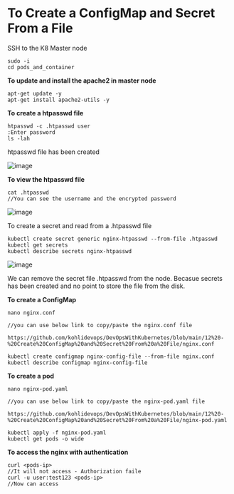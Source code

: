 # To Create a ConfigMap and Secret From a File

SSH to the K8 Master node

```
sudo -i
cd pods_and_container
```

**To update and install the apache2 in master node**

```
apt-get update -y
apt-get install apache2-utils -y
```

**To create a htpasswd file**

```
htpasswd -c .htpasswd user
:Enter password
ls -lah
```

htpasswd file has been created

![image](https://github.com/user-attachments/assets/2bee3c99-0c53-4ff1-9505-357d33647deb)

**To view the htpasswd file**

```
cat .htpasswd
//You can see the username and the encrypted password
```

![image](https://github.com/user-attachments/assets/d3e1856d-af0b-4335-85bb-cf25ef35f167)

To create a secret and read from a .htpasswd file

```
kubectl create secret generic nginx-htpasswd --from-file .htpasswd
kubectl get secrets
kubectl describe secrets nginx-htpasswd
```

![image](https://github.com/user-attachments/assets/b63602c5-e7af-4724-9c0b-80413a919089)

We can remove the secret file .htpasswd from the node. Becasue secrets has been created and no point to store the file from the disk.

**To create a ConfigMap**

```
nano nginx.conf

//you can use below link to copy/paste the nginx.conf file

https://github.com/kohlidevops/DevOpsWithKubernetes/blob/main/12%20-%20Create%20ConfigMap%20and%20Secret%20From%20a%20File/nginx.conf

kubectl create configmap nginx-config-file --from-file nginx.conf
kubectl describe configmap nginx-config-file
```

**To create a pod**

```
nano nginx-pod.yaml

//you can use below link to copy/paste the nginx-pod.yaml file

https://github.com/kohlidevops/DevOpsWithKubernetes/blob/main/12%20-%20Create%20ConfigMap%20and%20Secret%20From%20a%20File/nginx-pod.yaml

kubectl apply -f nginx-pod.yaml
kubectl get pods -o wide
```

**To access the nginx with authentication**

```
curl <pods-ip>
//It will not access - Authorization faile
curl -u user:test123 <pods-ip>
//Now can access
```

